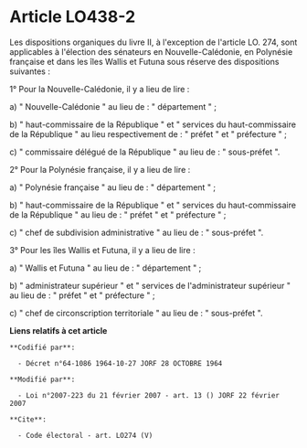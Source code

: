 # Article LO438-2

Les dispositions organiques du livre II, à l'exception de l'article LO. 274, sont applicables à l'élection des sénateurs en
Nouvelle-Calédonie, en Polynésie française et dans les îles Wallis et Futuna sous réserve des dispositions suivantes : 

1° Pour la Nouvelle-Calédonie, il y a lieu de lire : 

a) " Nouvelle-Calédonie " au lieu de : " département " ; 

b) " haut-commissaire de la République " et " services du haut-commissaire de la République " au lieu respectivement de : "
préfet " et " préfecture " ; 

c) " commissaire délégué de la République " au lieu de : " sous-préfet ". 

2° Pour la Polynésie française, il y a lieu de lire : 

a) " Polynésie française " au lieu de : " département " ; 

b) " haut-commissaire de la République " et " services du haut-commissaire de la République " au lieu de : " préfet " et "
préfecture " ; 

c) " chef de subdivision administrative " au lieu de : " sous-préfet ". 

3° Pour les îles Wallis et Futuna, il y a lieu de lire : 

a) " Wallis et Futuna " au lieu de : " département " ; 

b) " administrateur supérieur " et " services de l'administrateur supérieur " au lieu de : " préfet " et " préfecture " ; 

c) " chef de circonscription territoriale " au lieu de : " sous-préfet ".

**Liens relatifs à cet article**

	**Codifié par**:

	  - Décret n°64-1086 1964-10-27 JORF 28 OCTOBRE 1964

	**Modifié par**:

	  - Loi n°2007-223 du 21 février 2007 - art. 13 () JORF 22 février 2007

	**Cite**:

	  - Code électoral - art. LO274 (V)
